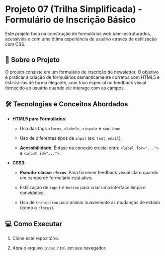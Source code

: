 # Projeto 07 (Trilha Simplificada) - Formulário de Inscrição Básico

 

Este projeto foca na construção de formulários web bem-estruturados, acessíveis e com uma ótima experiência de usuário através de estilização com CSS.

 

## 🚀 Sobre o Projeto

 

O projeto consiste em um formulário de inscrição de newsletter. O objetivo é praticar a criação de formulários semanticamente corretos com HTML5 e estilizá-los de forma elegante, com foco especial no feedback visual fornecido ao usuário quando ele interage com os campos.

 

## 🛠️ Tecnologias e Conceitos Abordados

 

- **HTML5 para Formulários**:

  - Uso das tags `<form>`, `<label>`, `<input>` e `<button>`.

  - Uso de diferentes tipos de `input` (ex: `text`, `email`).

  - **Acessibilidade**: Ênfase na conexão crucial entre `<label for="...">` e `<input id="...">`.

- **CSS3**:

  - **Pseudo-classe `:focus`**: Para fornecer feedback visual claro quando um campo de formulário está ativo.

  - Estilização de `input` e `button` para criar uma interface limpa e convidativa.

  - Uso de `transition` para animar suavemente as mudanças de estado (como o `:focus`).

 

## 💻 Como Executar

 

1. Clone este repositório.

2. Abra o arquivo `index.html` em seu navegador.

